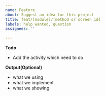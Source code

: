 ```yaml
---
name: Feature
about: Suggest an idea for this project
title: feat/[module]/[method or screen id]
labels: help wanted, question
assignees: ''

---
```


**Todo**
 - Add the activity which need to do

**Output(Optional)**
- what we using
- what we implement
- what we showing
